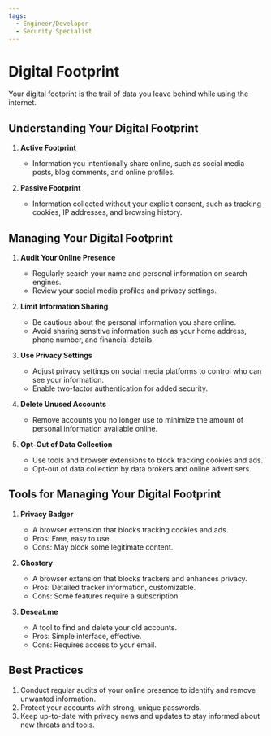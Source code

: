 ```yaml
---
tags:
  - Engineer/Developer
  - Security Specialist
---
```


# Digital Footprint


Your digital footprint is the trail of data you leave behind while using the internet.

## Understanding Your Digital Footprint

1. **Active Footprint**
   - Information you intentionally share online, such as social media posts, blog comments, and online profiles.

2. **Passive Footprint**
   - Information collected without your explicit consent, such as tracking cookies, IP addresses, and browsing history.

## Managing Your Digital Footprint

1. **Audit Your Online Presence**
   - Regularly search your name and personal information on search engines.
   - Review your social media profiles and privacy settings.

2. **Limit Information Sharing**
   - Be cautious about the personal information you share online.
   - Avoid sharing sensitive information such as your home address, phone number, and financial details.

3. **Use Privacy Settings**
   - Adjust privacy settings on social media platforms to control who can see your information.
   - Enable two-factor authentication for added security.

4. **Delete Unused Accounts**
   - Remove accounts you no longer use to minimize the amount of personal information available online.

5. **Opt-Out of Data Collection**
   - Use tools and browser extensions to block tracking cookies and ads.
   - Opt-out of data collection by data brokers and online advertisers.

## Tools for Managing Your Digital Footprint

1. **Privacy Badger**
   - A browser extension that blocks tracking cookies and ads.
   - Pros: Free, easy to use.
   - Cons: May block some legitimate content.

2. **Ghostery**
   - A browser extension that blocks trackers and enhances privacy.
   - Pros: Detailed tracker information, customizable.
   - Cons: Some features require a subscription.

3. **Deseat.me**
   - A tool to find and delete your old accounts.
   - Pros: Simple interface, effective.
   - Cons: Requires access to your email.

## Best Practices

1. Conduct regular audits of your online presence to identify and remove unwanted information.
2. Protect your accounts with strong, unique passwords.
3. Keep up-to-date with privacy news and updates to stay informed about new threats and tools.